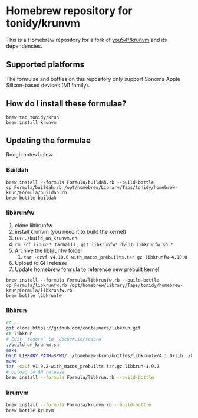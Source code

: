 # Homebrew repository for tonidy/krunvm

This is a Homebrew repository for a fork of [you54f/krunvm](https://github.com/you54f/krunvm/) and its dependencies.

## Supported platforms

The formulae and bottles on this repository only support Sonoma Apple Silicon-based devices (M1 family).

## How do I install these formulae?

```
brew tap tonidy/krun
brew install krunvm
```

## Updating the formulae

Rough notes below

### Buildah

```
brew install --formula Formula/buildah.rb --build-bottle
cp Formula/buildah.rb /opt/homebrew/Library/Taps/tonidy/homebrew-krun/Formula/buildah.rb
brew bottle buildah
```

### libkrunfw

1. clone libkrunfw
2. install krunvm (you need it to build the kernel)
3. run `./build_on_krunvm.sh`
4. `rm -rf linux-* tarballs .git libkrunfw*.dylib libkrunfw.so.*`
5. Archive the libkrunfw folder
   1. `tar -czvf v4.10.0-with_macos_prebuilts.tar.gz libkrunfw-4.10.0`
6. Upload to GH release
7. Update homebrew formula to reference new prebuilt kernel

```
brew install --formula Formula/libkrunfw.rb --build-bottle
cp Formula/libkrunfw.rb /opt/homebrew/Library/Taps/tonidy/homebrew-krun/Formula/libkrunfw.rb
brew bottle libkrunfw
```

### libkrun

```sh
cd ..
git clone https://github.com/containers/libkrun.git
cd libkrun
# Edit `fedora` to `docker.io/fedora`
./build_on_krunvm.sh
make
DYLD_LIBRARY_PATH=$PWD/../homebrew-krun/bottles/libkrunfw/4.1.0/lib ./build_on_krunvm.sh
make
tar -czvf v1.9.2-with_macos_prebuilts.tar.gz libkrun-1.9.2
# Upload to GH release
brew install --formula Formula/libkrun.rb --build-bottle
```


### krunvm

```sh
brew install --formula Formula/krunvm.rb --build-bottle
brew bottle krunvm
```
